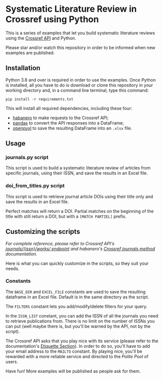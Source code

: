 # Systematic Literature Review in Crossref using Python

This is a series of examples that let you build systematic literature
reviews using the [Crossref API](https://api.crossref.org/) and Python.

Please star and/or watch this repository in order to be informed when new examples 
are published.

## Installation

Python 3.8 and over is required in order to use the examples.
Once Python is installed, all you have to do is download or clone this repository
in your working directory and, in a command line terminal, type this command:

```pip install -r requirements.txt```

This will install all required dependencies, including these four:

- [habanero](https://habanero.readthedocs.io/) to make requests to the Crossref API;
- [pandas](https://pandas.pydata.org/) to convert the API responses into a DataFrame;
- [openpyxl](https://openpyxl.readthedocs.io/en/stable/) to save the resulting DataFrame into an ```.xlsx``` file.

## Usage

### journals.py script

This script is used to build a systematic literature review of articles
from specific journals, using their ISSN, and save the results in an
Excel file.

### doi_from_titles.py script

This script is used to retrieve journal article DOIs using their title
only and save the results in an Excel file.

Perfect matches will return a DOI. Partial matches on the beginning of the
title with still return a DOI, but with a `[MATCH PARTIEL]` prefix.

## Customizing the scripts

*For complete reference, please refer to Crossref API's
[journals/{issn}/works/ endpoint](https://api.crossref.org/swagger-ui/index.html#/Journals/get_journals__issn__works)
and habanero's [Crossref journals method](https://github.com/sckott/habanero/blob/main/habanero/crossref/crossref.py#L759)
documentation.*

Here is what you can quickly customize in the scripts, so they suit your needs.

### Constants

The ```BASE_DIR``` and ```EXCEL_FILE``` constants are used to save the
resulting dataframe in an Excel file. Default is in the same directory as
the script.

The ```FILTERS``` constant lets you add/modify/delete filters for your query.

In the ```ISSN_LIST``` constant, you can add the ISSN of all the journals you
need to retrieve publications from. There is no limit on the number of ISSNs
you can put (well maybe there is, but you'll be warned by the API, not by the
script). 

The Crossref API asks that you play nice with its service (please refer to the
documentation's [Etiquette Section](https://api.crossref.org/swagger-ui/index.html#/)).
In order to do so, you'll have to add your email address to the ```MAILTO```
constant. By playing nice, you'll be rewarded with a more reliable service and
directed to the *Polite Pool* of users.

Have fun! More examples will be published as people ask for them.